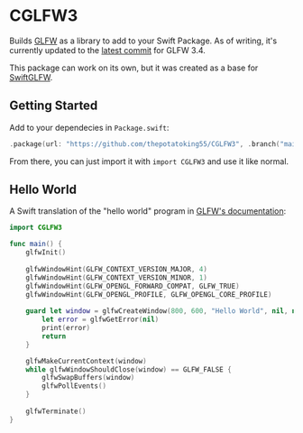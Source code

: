 # CGLFW3

Builds [GLFW](https://www.glfw.org) as a library to add to your Swift Package. As of writing, it's currently updated to the [latest commit](https://github.com/glfw/glfw/commit/955fbd9d265fa95adf9cb94896eb9a516aa50420) for GLFW 3.4.

This package can work on its own, but it was created as a base for [SwiftGLFW](https://github.com/thepotatoking55/SwiftGLFW).

## Getting Started

Add to your dependecies in `Package.swift`:

```swift
.package(url: "https://github.com/thepotatoking55/CGLFW3", .branch("main"))
```

From there, you can just import it with `import CGLFW3` and use it like normal.

## Hello World

A Swift translation of the "hello world" program in [GLFW's documentation](https://www.glfw.org/documentation):

```swift
import CGLFW3

func main() {
    glfwInit()
    
    glfwWindowHint(GLFW_CONTEXT_VERSION_MAJOR, 4)
    glfwWindowHint(GLFW_CONTEXT_VERSION_MINOR, 1)
    glfwWindowHint(GLFW_OPENGL_FORWARD_COMPAT, GLFW_TRUE)
    glfwWindowHint(GLFW_OPENGL_PROFILE, GLFW_OPENGL_CORE_PROFILE)
    
    guard let window = glfwCreateWindow(800, 600, "Hello World", nil, nil) else {
        let error = glfwGetError(nil)
        print(error)
        return
    }

    glfwMakeCurrentContext(window)
    while glfwWindowShouldClose(window) == GLFW_FALSE {
        glfwSwapBuffers(window)
        glfwPollEvents()
    }
    
    glfwTerminate()
}
```
